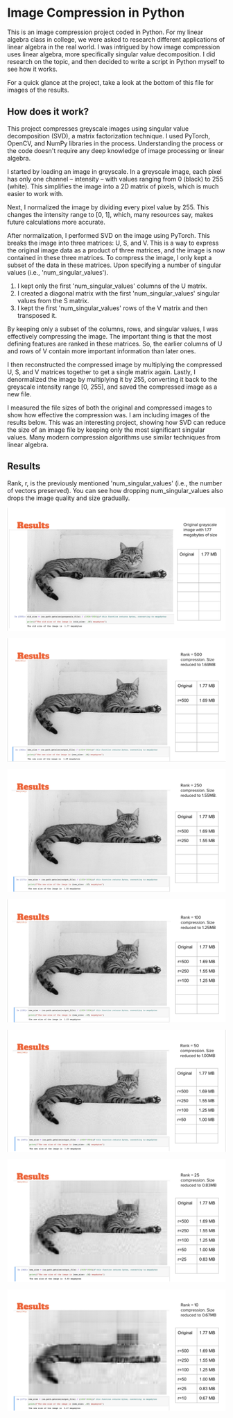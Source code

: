 # Image Compression in Python

This is an image compression project coded in Python. For my linear algebra class in college, we were asked to research different applications of linear algebra in the real world. I was intrigued by how image compression uses linear algebra, more specifically singular value decomposition. I did research on the topic, and then decided to write a script in Python myself to see how it works.

For a quick glance at the project, take a look at the bottom of this file for images of the results.

## How does it work?

This project compresses greyscale images using singular value decomposition (SVD), a matrix factorization technique. I used PyTorch, OpenCV, and NumPy libraries in the process. Understanding the process or the code doesn't require any deep knowledge of image processing or linear algebra.

I started by loading an image in greyscale. In a greyscale image, each pixel has only one channel – intensity – with values ranging from 0 (black) to 255 (white). This simplifies the image into a 2D matrix of pixels, which is much easier to work with.

Next, I normalized the image by dividing every pixel value by 255. This changes the intensity range to [0, 1], which, many resources say, makes future calculations more accurate.

After normalization, I performed SVD on the image using PyTorch. This breaks the image into three matrices: U, S, and V. This is a way to express the original image data as a product of three matrices, and the image is now contained in these three matrices. To compress the image, I only kept a subset of the data in these matrices. Upon specifying a number of singular values (i.e., 'num_singular_values').

1. I kept only the first 'num_singular_values' columns of the U matrix.
2. I created a diagonal matrix with the first 'num_singular_values' singular values from the S matrix.
3. I kept the first 'num_singular_values' rows of the V matrix and then transposed it.

By keeping only a subset of the columns, rows, and singular values, I was effectively compressing the image. The important thing is that the most defining features are ranked in these matrices. So, the earlier columns of U and rows of V contain more important information than later ones.

I then reconstructed the compressed image by multiplying the compressed U, S, and V matrices together to get a single matrix again. Lastly, I denormalized the image by multiplying it by 255, converting it back to the greyscale intensity range [0, 255], and saved the compressed image as a new file.

I measured the file sizes of both the original and compressed images to show how effective the compression was. I am including images of the results below. This was an interesting project, showing how SVD can reduce the size of an image file by keeping only the most significant singular values. Many modern compression algorithms use similar techniques from linear algebra.

## Results

Rank, r, is the previously mentioned 'num_singular_values' (i.e., the number of vectors preserved). You can see how dropping num_singular_values also drops the image quality and size gradually.

![Original Image](media/image-1.png)


![Rank 500](media/image-2.png)


![Rank 250](media/image-3.png)


![Rank 100](media/image-4.png)


![Rank 50](media/image-5.png)


![Rank 25](media/image-6.png)


![Rank 10](media/image-7.png)
